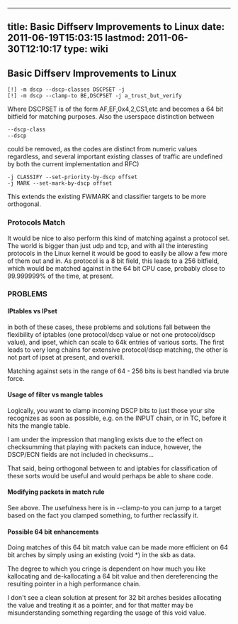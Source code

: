
---
title: Basic Diffserv Improvements to Linux
date: 2011-06-19T15:03:15
lastmod: 2011-06-30T12:10:17
type: wiki
---
Basic Diffserv Improvements to Linux
------------------------------------

    [!] -m dscp --dscp-classes DSCPSET -j 
    [!] -m dscp --clamp-to BE,DSCPSET -j a_trust_but_verify

Where DSCPSET is of the form AF,EF,0x4,2,CS1,etc and becomes a 64 bit
bitfield for matching purposes. Also the userspace distinction between

    --dscp-class
    --dscp

could be removed, as the codes are distinct from numeric values
regardless, and several important existing classes of traffic are
undefined by both the current implementation and RFC)

    -j CLASSIFY --set-priority-by-dscp offset
    -j MARK --set-mark-by-dscp offset

This extends the existing FWMARK and classifier targets to be more
orthogonal.

### Protocols Match

It would be nice to also perform this kind of matching against a
protocol set. The world is bigger than just udp and tcp, and with all
the interesting protocols in the Linux kernel it would be good to easily
be allow a few more of them out and in. As protocol is a 8 bit field,
this leads to a 256 bitfield, which would be matched against in the 64
bit CPU case, probably close to 99.999999% of the time, at present.

### PROBLEMS

#### IPtables vs IPset

in both of these cases, these problems and solutions fall between the
flexibility of iptables (one protocol/dscp value or not one
protocol/dscp value), and ipset, which can scale to 64k entries of
various sorts. The first leads to very long chains for extensive
protocol/dscp matching, the other is not part of ipset at present, and
overkill.

Matching against sets in the range of 64 - 256 bits is best handled via
brute force.

#### Usage of filter vs mangle tables

Logically, you want to clamp incoming DSCP bits to just those your site
recognizes as soon as possible, e.g. on the INPUT chain, or in TC,
before it hits the mangle table.

I am under the impression that mangling exists due to the effect on
checksumming that playing with packets can induce, however, the DSCP/ECN
fields are not included in checksums...

That said, being orthogonal between tc and iptables for classification
of these sorts would be useful and would perhaps be able to share code.

#### Modifying packets in match rule

See above. The usefulness here is in --clamp-to you can jump to a target
based on the fact you clamped something, to further reclassify it.

#### Possible 64 bit enhancements

Doing matches of this 64 bit match value can be made more efficient on
64 bit arches by simply using an existing (void \*) in the skb as data.

The degree to which you cringe is dependent on how much you like
kallocating and de-kallocating a 64 bit value and then dereferencing the
resulting pointer in a high performance chain.

I don't see a clean solution at present for 32 bit arches besides
allocating the value and treating it as a pointer, and for that matter
may be misunderstanding something regarding the usage of this void
value.
